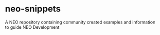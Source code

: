 # neo-snippets
A NEO repository containing community created examples and information to guide NEO Development
